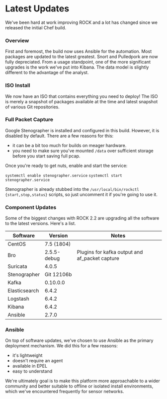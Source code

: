 # Latest Updates

We've been hard at work improving ROCK and a lot has changed since we released the initial Chef build.

### Overview

First and foremost, the build now uses Ansible for the automation. Most packages are updated to the latest greatest. Snort and Pulledpork are now fully depreciated. From a usage standpoint, one of the more significant upgrades is the work we've put into Kibana. The data model is slightly different to the advantage of the analyst.

### ISO Install

We now have an ISO that contains everything you need to deploy! The ISO is merely a snapshot of packages available at the time and latest snapshot of various Git repositories.

### Full Packet Capture
Google Stenographer is installed and configured in this build. However, it is disabled by default. There are a few reasons for this:
* it can be a bit too much for builds on meager hardware.
* you need to make sure you've mounted `/data` over sufficient storage before you start saving full pcap.

Once you're ready to get nuts, enable and start the service:

`systemctl enable stenographer.service`
`systemctl start stenographer.service`

Stenographer is already stubbed into the `/usr/local/bin/rockctl {start,stop,status}` scripts, so just uncomment it if you're going to use it.

<!-- Stenographer is already stubbed into the `/usr/local/bin/rock_{start,stop,status}` scripts, so just uncomment it if you're going to use it. -->

### Component Updates

Some of the biggest changes with ROCK 2.2 are upgrading all the software to the latest versions. Here's a list.

Software | Version | Notes  |
---------|---------|------
CentOS | 7.5 (1804) |
Bro    | 2.5.5-debug | Plugins for kafka output and af_packet capture
Suricata | 4.0.5 |
Stenographer | Git 12106b |
Kafka | 0.10.0.0 |
Elasticsearch | 6.4.2 |
Logstash | 6.4.2 |
Kibana | 6.4.2 |
Ansible | 2.7.0 |


### Ansible

On top of software updates, we've chosen to use Ansible as the primary deployment mechanism.  We did this for a few reasons:

* it's lightweight
* doesn't require an agent
* available in EPEL
* easy to understand

We're ultimately goal is to make this platform more approachable to a wider community and better suitable to offline or isolated install environments, which we've encountered frequently for sensor networks.
